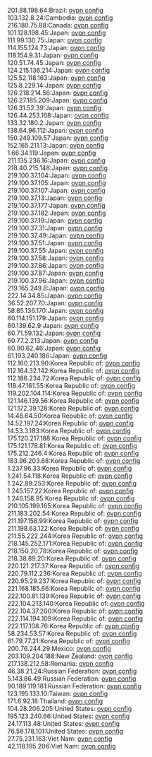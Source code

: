 201.88.198.64:Brazil: [ovpn config](vpn/201_88_198_64.ovpn)  
103.132.8.24:Cambodia: [ovpn config](vpn/103_132_8_24.ovpn)  
216.180.75.88:Canada: [ovpn config](vpn/216_180_75_88.ovpn)  
101.128.198.45:Japan: [ovpn config](vpn/101_128_198_45.ovpn)  
111.99.130.75:Japan: [ovpn config](vpn/111_99_130_75.ovpn)  
114.155.124.73:Japan: [ovpn config](vpn/114_155_124_73.ovpn)  
118.154.9.31:Japan: [ovpn config](vpn/118_154_9_31.ovpn)  
120.51.74.45:Japan: [ovpn config](vpn/120_51_74_45.ovpn)  
124.215.136.214:Japan: [ovpn config](vpn/124_215_136_214.ovpn)  
125.52.118.163:Japan: [ovpn config](vpn/125_52_118_163.ovpn)  
125.8.229.14:Japan: [ovpn config](vpn/125_8_229_14.ovpn)  
126.218.214.56:Japan: [ovpn config](vpn/126_218_214_56.ovpn)  
126.27.185.209:Japan: [ovpn config](vpn/126_27_185_209.ovpn)  
126.31.52.39:Japan: [ovpn config](vpn/126_31_52_39.ovpn)  
126.44.253.168:Japan: [ovpn config](vpn/126_44_253_168.ovpn)  
133.32.180.2:Japan: [ovpn config](vpn/133_32_180_2.ovpn)  
138.64.96.112:Japan: [ovpn config](vpn/138_64_96_112.ovpn)  
150.249.109.57:Japan: [ovpn config](vpn/150_249_109_57.ovpn)  
152.165.211.13:Japan: [ovpn config](vpn/152_165_211_13.ovpn)  
1.66.34.119:Japan: [ovpn config](vpn/1_66_34_119.ovpn)  
211.135.236.16:Japan: [ovpn config](vpn/211_135_236_16.ovpn)  
218.40.215.148:Japan: [ovpn config](vpn/218_40_215_148.ovpn)  
219.100.37.104:Japan: [ovpn config](vpn/219_100_37_104.ovpn)  
219.100.37.105:Japan: [ovpn config](vpn/219_100_37_105.ovpn)  
219.100.37.107:Japan: [ovpn config](vpn/219_100_37_107.ovpn)  
219.100.37.13:Japan: [ovpn config](vpn/219_100_37_13.ovpn)  
219.100.37.177:Japan: [ovpn config](vpn/219_100_37_177.ovpn)  
219.100.37.182:Japan: [ovpn config](vpn/219_100_37_182.ovpn)  
219.100.37.19:Japan: [ovpn config](vpn/219_100_37_19.ovpn)  
219.100.37.31:Japan: [ovpn config](vpn/219_100_37_31.ovpn)  
219.100.37.49:Japan: [ovpn config](vpn/219_100_37_49.ovpn)  
219.100.37.51:Japan: [ovpn config](vpn/219_100_37_51.ovpn)  
219.100.37.55:Japan: [ovpn config](vpn/219_100_37_55.ovpn)  
219.100.37.58:Japan: [ovpn config](vpn/219_100_37_58.ovpn)  
219.100.37.86:Japan: [ovpn config](vpn/219_100_37_86.ovpn)  
219.100.37.87:Japan: [ovpn config](vpn/219_100_37_87.ovpn)  
219.100.37.96:Japan: [ovpn config](vpn/219_100_37_96.ovpn)  
219.165.249.8:Japan: [ovpn config](vpn/219_165_249_8.ovpn)  
222.14.34.85:Japan: [ovpn config](vpn/222_14_34_85.ovpn)  
36.52.207.70:Japan: [ovpn config](vpn/36_52_207_70.ovpn)  
58.85.136.170:Japan: [ovpn config](vpn/58_85_136_170.ovpn)  
60.114.151.179:Japan: [ovpn config](vpn/60_114_151_179.ovpn)  
60.139.62.9:Japan: [ovpn config](vpn/60_139_62_9.ovpn)  
60.71.59.132:Japan: [ovpn config](vpn/60_71_59_132.ovpn)  
60.77.2.213:Japan: [ovpn config](vpn/60_77_2_213.ovpn)  
60.90.62.46:Japan: [ovpn config](vpn/60_90_62_46.ovpn)  
61.193.240.186:Japan: [ovpn config](vpn/61_193_240_186.ovpn)  
112.160.213.90:Korea Republic of: [ovpn config](vpn/112_160_213_90.ovpn)  
112.164.32.142:Korea Republic of: [ovpn config](vpn/112_164_32_142.ovpn)  
112.186.234.72:Korea Republic of: [ovpn config](vpn/112_186_234_72.ovpn)  
118.47.161.55:Korea Republic of: [ovpn config](vpn/118_47_161_55.ovpn)  
119.202.104.114:Korea Republic of: [ovpn config](vpn/119_202_104_114.ovpn)  
121.146.139.56:Korea Republic of: [ovpn config](vpn/121_146_139_56.ovpn)  
121.172.39.128:Korea Republic of: [ovpn config](vpn/121_172_39_128.ovpn)  
14.46.64.50:Korea Republic of: [ovpn config](vpn/14_46_64_50.ovpn)  
14.52.197.24:Korea Republic of: [ovpn config](vpn/14_52_197_24.ovpn)  
14.53.3.183:Korea Republic of: [ovpn config](vpn/14_53_3_183.ovpn)  
175.120.217.188:Korea Republic of: [ovpn config](vpn/175_120_217_188.ovpn)  
175.121.178.81:Korea Republic of: [ovpn config](vpn/175_121_178_81.ovpn)  
175.212.246.4:Korea Republic of: [ovpn config](vpn/175_212_246_4.ovpn)  
183.96.203.68:Korea Republic of: [ovpn config](vpn/183_96_203_68.ovpn)  
1.237.96.33:Korea Republic of: [ovpn config](vpn/1_237_96_33.ovpn)  
1.241.54.118:Korea Republic of: [ovpn config](vpn/1_241_54_118.ovpn)  
1.242.89.253:Korea Republic of: [ovpn config](vpn/1_242_89_253.ovpn)  
1.245.157.22:Korea Republic of: [ovpn config](vpn/1_245_157_22.ovpn)  
1.246.158.95:Korea Republic of: [ovpn config](vpn/1_246_158_95.ovpn)  
210.105.199.165:Korea Republic of: [ovpn config](vpn/210_105_199_165.ovpn)  
211.183.202.54:Korea Republic of: [ovpn config](vpn/211_183_202_54.ovpn)  
211.197.156.99:Korea Republic of: [ovpn config](vpn/211_197_156_99.ovpn)  
211.198.63.122:Korea Republic of: [ovpn config](vpn/211_198_63_122.ovpn)  
211.55.222.244:Korea Republic of: [ovpn config](vpn/211_55_222_244.ovpn)  
218.145.252.171:Korea Republic of: [ovpn config](vpn/218_145_252_171.ovpn)  
218.150.20.78:Korea Republic of: [ovpn config](vpn/218_150_20_78.ovpn)  
218.38.89.20:Korea Republic of: [ovpn config](vpn/218_38_89_20.ovpn)  
220.121.217.37:Korea Republic of: [ovpn config](vpn/220_121_217_37.ovpn)  
220.79.112.236:Korea Republic of: [ovpn config](vpn/220_79_112_236.ovpn)  
220.95.29.237:Korea Republic of: [ovpn config](vpn/220_95_29_237.ovpn)  
221.168.185.66:Korea Republic of: [ovpn config](vpn/221_168_185_66.ovpn)  
222.100.81.139:Korea Republic of: [ovpn config](vpn/222_100_81_139.ovpn)  
222.104.213.140:Korea Republic of: [ovpn config](vpn/222_104_213_140.ovpn)  
222.104.37.200:Korea Republic of: [ovpn config](vpn/222_104_37_200.ovpn)  
222.114.194.109:Korea Republic of: [ovpn config](vpn/222_114_194_109.ovpn)  
222.117.108.76:Korea Republic of: [ovpn config](vpn/222_117_108_76.ovpn)  
58.234.53.57:Korea Republic of: [ovpn config](vpn/58_234_53_57.ovpn)  
61.79.77.21:Korea Republic of: [ovpn config](vpn/61_79_77_21.ovpn)  
200.76.244.29:Mexico: [ovpn config](vpn/200_76_244_29.ovpn)  
203.109.204.188:New Zealand: [ovpn config](vpn/203_109_204_188.ovpn)  
217.138.212.58:Romania: [ovpn config](vpn/217_138_212_58.ovpn)  
46.38.21.24:Russian Federation: [ovpn config](vpn/46_38_21_24.ovpn)  
5.143.86.49:Russian Federation: [ovpn config](vpn/5_143_86_49.ovpn)  
90.189.119.181:Russian Federation: [ovpn config](vpn/90_189_119_181.ovpn)  
123.195.133.10:Taiwan: [ovpn config](vpn/123_195_133_10.ovpn)  
171.6.92.18:Thailand: [ovpn config](vpn/171_6_92_18.ovpn)  
104.28.206.205:United States: [ovpn config](vpn/104_28_206_205.ovpn)  
195.123.240.66:United States: [ovpn config](vpn/195_123_240_66.ovpn)  
24.17.113.48:United States: [ovpn config](vpn/24_17_113_48.ovpn)  
76.58.178.101:United States: [ovpn config](vpn/76_58_178_101.ovpn)  
27.75.231.163:Viet Nam: [ovpn config](vpn/27_75_231_163.ovpn)  
42.118.195.206:Viet Nam: [ovpn config](vpn/42_118_195_206.ovpn)  

